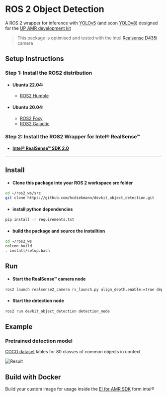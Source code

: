 # ROS 2 Object Detection 
A ROS 2 wrapper for inference with [YOLOv5](https://github.com/ultralytics/yolov5#readme) (and soon [YOLOv8](https://github.com/ultralytics/ultralytics#readme)) designed for the [UP AMR development kit](https://github.com/AAEONAEU-SW/uprobotic-devkits)

> This package is optimised and tested with the intel [Realsense D435i](https://www.intelrealsense.com/depth-camera-d435i/) camera

## Setup Instructions

### Step 1: Install the ROS2 distribution
 - #### Ubuntu 22.04:
   - [ROS2 Humble](https://docs.ros.org/en/humble/Installation/Ubuntu-Install-Debians.html)
 - #### Ubuntu 20.04: 
   - [ROS2 Foxy](https://docs.ros.org/en/foxy/Installation/Ubuntu-Install-Debians.html)
   - [ROS2 Galactic](https://docs.ros.org/en/galactic/Installation/Ubuntu-Install-Debians.html)

### Step 2: Install the ROS2 Wrapper for Intel® RealSense™
- #### [Intel® RealSense™ SDK 2.0](https://github.com/IntelRealSense/realsense-ros)

___

## Install
- #### Clone this package into your ROS 2 workspace src folder
```bash
cd ~/ros2_ws/src 
git clone https://github.com/hcdiekmann/devkit_object_detection.git
```
- #### install python dependencies
```bash
pip install -r requirements.txt
```
- #### build the package and source the installtion
```bash
cd ~/ros2_ws
colcon build 
. install/setup.bash
```

## Run
- #### Start the RealSense™ camera node

```bash
ros2 launch realsense2_camera rs_launch.py align_depth.enable:=true depth_module.profile:=848x480x30 pointcloud.enable:=true rgb_camera.profile:=848x480x30 
```
- #### Start the detection node
```bash
ros2 run devkit_object_detection detection_node
```



## Example
### Pretrained detection model
[COCO dataset](https://cocodataset.org/#home) lables for 80 classes of common objects in context

![Result](https://user-images.githubusercontent.com/13176191/212470835-74a13c59-f2f8-48be-8b2e-744d1382ea48.png)



## Build with Docker
Build your custom image for usage inside the [EI for AMR SDK](https://www.intel.com/content/www/us/en/developer/topic-technology/edge-5g/edge-solutions/autonomous-mobile-robots/overview.html) form intel&reg;




